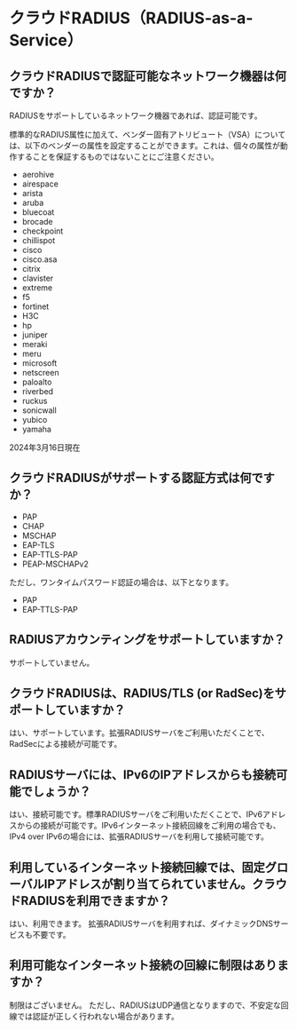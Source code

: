 # クラウドRADIUS（RADIUS-as-a-Service）
## クラウドRADIUSで認証可能なネットワーク機器は何ですか？
RADIUSをサポートしているネットワーク機器であれば、認証可能です。

標準的なRADIUS属性に加えて、ベンダー固有アトリビュート（VSA）については、以下のベンダーの属性を設定することができます。これは、個々の属性が動作することを保証するものではないことにご注意ください。

* aerohive
* airespace
* arista
* aruba
* bluecoat
* brocade
* checkpoint
* chillispot
* cisco
* cisco.asa
* citrix
* clavister
* extreme
* f5
* fortinet
* H3C
* hp
* juniper
* meraki
* meru
* microsoft
* netscreen
* paloalto
* riverbed
* ruckus
* sonicwall
* yubico
* yamaha

2024年3月16日現在

## クラウドRADIUSがサポートする認証方式は何ですか？

* PAP
* CHAP
* MSCHAP
* EAP-TLS
* EAP-TTLS-PAP
* PEAP-MSCHAPv2

ただし、ワンタイムパスワード認証の場合は、以下となります。

* PAP
* EAP-TTLS-PAP

## RADIUSアカウンティングをサポートしていますか？

サポートしていません。

## クラウドRADIUSは、RADIUS/TLS (or RadSec)をサポートしていますか？

はい、サポートしています。拡張RADIUSサーバをご利用いただくことで、RadSecによる接続が可能です。

## RADIUSサーバには、IPv6のIPアドレスからも接続可能でしょうか？

はい、接続可能です。標準RADIUSサーバをご利用いただくことで、IPv6アドレスからの接続が可能です。IPv6インターネット接続回線をご利用の場合でも、IPv4 over IPv6の場合には、拡張RADIUSサーバを利用して接続可能です。

## 利用しているインターネット接続回線では、固定グローバルIPアドレスが割り当てられていません。クラウドRADIUSを利用できますか？ 

はい、利用できます。
拡張RADIUSサーバを利用すれば、ダイナミックDNSサービスも不要です。

## 利用可能なインターネット接続の回線に制限はありますか？

制限はございません。
ただし、RADIUSはUDP通信となりますので、不安定な回線では認証が正しく行われない場合があります。
